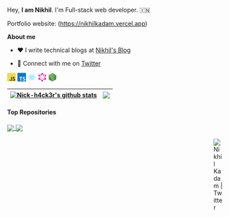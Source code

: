 Hey, **I am Nikhil**. I'm Full-stack web developer. 🇮🇳

Portfolio website: (https://nikhilkadam.vercel.app)

**About me**

- ❤️ I write technical blogs at [Nikhil's Blog](https://nickk2305.hashnode.dev)

- 💬 Connect with me on [Twitter](https://twitter.com/NickK2305)

<code><img height="20" alt="javascript" src="https://raw.githubusercontent.com/github/explore/80688e429a7d4ef2fca1e82350fe8e3517d3494d/topics/javascript/javascript.png"></code>
<code><img height="20" alt="typescript" src="https://raw.githubusercontent.com/github/explore/80688e429a7d4ef2fca1e82350fe8e3517d3494d/topics/typescript/typescript.png"></code>
<code><img height="20" alt="react" src="https://raw.githubusercontent.com/github/explore/80688e429a7d4ef2fca1e82350fe8e3517d3494d/topics/react/react.png"></code>
<code><img height="20" alt="graphql" src="https://raw.githubusercontent.com/github/explore/5c058a388828bb5fde0bcafd4bc867b5bb3f26f3/topics/graphql/graphql.png"></code>
<code><img height="20" alt="nodejs" src="https://raw.githubusercontent.com/github/explore/80688e429a7d4ef2fca1e82350fe8e3517d3494d/topics/nodejs/nodejs.png"></code>    


| <a href="https://github.com/Nick-h4ck3r/github-readme-stats"><img align="center" src="https://github-readme-stats.vercel.app/api?username=Nick-h4ck3r&count_private=true&show_icons=true&include_all_commits=true&theme=swift&bg_color=00000000&hide_border=true" alt="Nick-h4ck3r's github stats" /></a> | <a href="https://github.com/Nick-h4ck3r/github-readme-stats"><img align="center" src="https://github-readme-stats.vercel.app/api/top-langs/?username=Nick-h4ck3r&count_private=true&layout=compact&theme=swift&bg_color=00000000&hide_border=true" /></a> |
| ------------- | ------------- |

#### Top Repositories


<a href="[https://github.com/anuraghazra/github-readme-stats](https://github.com/Nick-h4ck3r/property-project)">
  <img align="center" src="https://github-readme-stats.vercel.app/api/pin/?username=Nick-h4ck3r&repo=property-project&theme=swift&bg_color=00000000" />
</a>
<a href="[https://github.com/anuraghazra/anuraghazra.github.io](https://github.com/Nick-h4ck3r/portfolio-nextjs-latest)">
  <img align="center" src="https://github-readme-stats.vercel.app/api/pin/?username=Nick-h4ck3r&repo=portfolio-nextjs-latest&theme=swift&bg_color=00000000" />
</a>

<br />
<br />

<a href="https://twitter.com/NickK2305">
  <img align="right" alt="Nikhil Kadam | Twitter" width="21px" src="https://raw.githubusercontent.com/anuraghazra/anuraghazra/master/assets/twitter.svg" />
</a>
